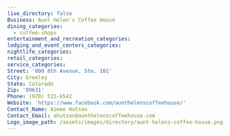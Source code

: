 ```yaml
---
live_directory: false
Business: Aunt Helen's Coffee House
dining_categories:
  - coffee-shops
entertainment_and_recreation_categories:
lodging_and_event_centers_categories:
nightlife_categories:
retail_categories:
service_categories:
Street: '800 8th Avenue, Ste. 101'
City: Greeley
State: Colorado
Zip: '80631'
Phone: (970) 515-6542
Website: 'https://www.facebook.com/aunthelenscoffeehouse/'
Contact_Name: Aimee Hutson
Contact_Email: ahutson@aunthelenscoffeehouse.com
Logo_image_path: /assets/images/directory/aunt-helens-coffee-house.png
---
```


